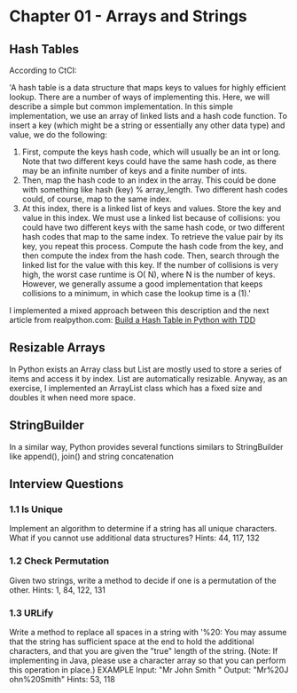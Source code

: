 # Chapter 01 - Arrays and Strings

## Hash Tables
According to CtCI:

'A hash table is a data structure that maps keys to values for highly efficient lookup. There are a number of
ways of implementing this. Here, we will describe a simple but common implementation.
In this simple implementation, we use an array of linked lists and a hash code function. To insert a key (which might be a string or essentially any other data type) and value, we do the following:
1. First, compute the keys hash code, which will usually be an int or long. Note that two different keys could have the same hash code, as there may be an infinite number of keys and a finite number of ints.
2. Then, map the hash code to an index in the array. This could be done with something like hash (key) % array_length. Two different hash codes could, of course, map to the same index.
3. At this index, there is a linked list of keys and values. Store the key and value in this index. We must use a linked list because of collisions: you could have two different keys with the same hash code, or two different hash codes that map to the same index.
To retrieve the value pair by its key, you repeat this process. Compute the hash code from the key, and then compute the index from the hash code. Then, search through the linked list for the value with this key.
If the number of collisions is very high, the worst case runtime is O( N), where N is the number of keys.
However, we generally assume a good implementation that keeps collisions to a minimum, in which case the lookup time is a (1).'

I implemented a mixed approach between this description and the next article from realpython.com:
[Build a Hash Table in Python with TDD](https://realpython.com/python-hash-table/)

## Resizable Arrays
In Python exists an Array class but List are mostly used to store a series of items and access it by index.
List are automatically resizable.
Anyway, as an exercise, I implemented an ArrayList class which has a fixed size and doubles it when need more space.

## StringBuilder
In a similar way, Python provides several functions similars to StringBuilder like append(), join() and string concatenation

## Interview Questions

### 1.1 Is Unique
Implement an algorithm to determine if a string has all unique characters. What if you
cannot use additional data structures?
Hints: 44, 117, 132

### 1.2 Check Permutation
Given two strings, write a method to decide if one is a permutation of the other.
Hints: 1, 84, 122, 131

### 1.3 URLify
Write a method to replace all spaces in a string with '%20: You may assume that the string
has sufficient space at the end to hold the additional characters, and that you are given the "true"
length of the string. (Note: If implementing in Java, please use a character array so that you can
perform this operation in place.)
EXAMPLE
Input: "Mr John Smith   "
Output: "Mr%20J ohn%20Smith"
Hints: 53, 118
